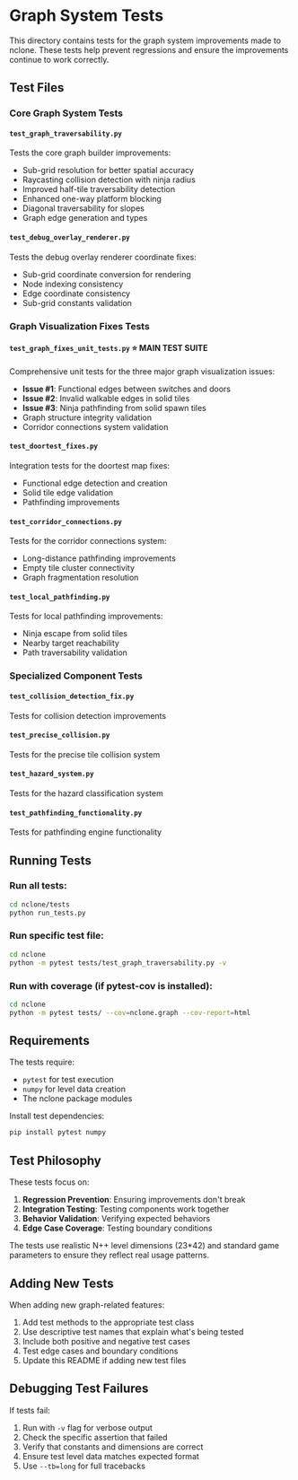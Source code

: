 # Graph System Tests

This directory contains tests for the graph system improvements made to nclone. These tests help prevent regressions and ensure the improvements continue to work correctly.

## Test Files

### Core Graph System Tests

#### `test_graph_traversability.py`
Tests the core graph builder improvements:
- Sub-grid resolution for better spatial accuracy
- Raycasting collision detection with ninja radius
- Improved half-tile traversability detection
- Enhanced one-way platform blocking
- Diagonal traversability for slopes
- Graph edge generation and types

#### `test_debug_overlay_renderer.py`
Tests the debug overlay renderer coordinate fixes:
- Sub-grid coordinate conversion for rendering
- Node indexing consistency
- Edge coordinate consistency
- Sub-grid constants validation

### Graph Visualization Fixes Tests

#### `test_graph_fixes_unit_tests.py` ⭐ **MAIN TEST SUITE**
Comprehensive unit tests for the three major graph visualization issues:
- **Issue #1**: Functional edges between switches and doors
- **Issue #2**: Invalid walkable edges in solid tiles  
- **Issue #3**: Ninja pathfinding from solid spawn tiles
- Graph structure integrity validation
- Corridor connections system validation

#### `test_doortest_fixes.py`
Integration tests for the doortest map fixes:
- Functional edge detection and creation
- Solid tile edge validation
- Pathfinding improvements

#### `test_corridor_connections.py`
Tests for the corridor connections system:
- Long-distance pathfinding improvements
- Empty tile cluster connectivity
- Graph fragmentation resolution

#### `test_local_pathfinding.py`
Tests for local pathfinding improvements:
- Ninja escape from solid tiles
- Nearby target reachability
- Path traversability validation

### Specialized Component Tests

#### `test_collision_detection_fix.py`
Tests for collision detection improvements

#### `test_precise_collision.py`
Tests for the precise tile collision system

#### `test_hazard_system.py`
Tests for the hazard classification system

#### `test_pathfinding_functionality.py`
Tests for pathfinding engine functionality

## Running Tests

### Run all tests:
```bash
cd nclone/tests
python run_tests.py
```

### Run specific test file:
```bash
cd nclone
python -m pytest tests/test_graph_traversability.py -v
```

### Run with coverage (if pytest-cov is installed):
```bash
cd nclone
python -m pytest tests/ --cov=nclone.graph --cov-report=html
```

## Requirements

The tests require:
- `pytest` for test execution
- `numpy` for level data creation
- The nclone package modules

Install test dependencies:
```bash
pip install pytest numpy
```

## Test Philosophy

These tests focus on:
1. **Regression Prevention**: Ensuring improvements don't break
2. **Integration Testing**: Testing components work together
3. **Behavior Validation**: Verifying expected behaviors
4. **Edge Case Coverage**: Testing boundary conditions

The tests use realistic N++ level dimensions (23*42) and standard game parameters to ensure they reflect real usage patterns.

## Adding New Tests

When adding new graph-related features:

1. Add test methods to the appropriate test class
2. Use descriptive test names that explain what's being tested
3. Include both positive and negative test cases
4. Test edge cases and boundary conditions
5. Update this README if adding new test files

## Debugging Test Failures

If tests fail:
1. Run with `-v` flag for verbose output
2. Check the specific assertion that failed
3. Verify that constants and dimensions are correct
4. Ensure test level data matches expected format
5. Use `--tb=long` for full tracebacks
